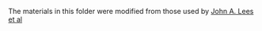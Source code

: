 The materials in this folder were modified from those used by 
[John A. Lees et al](https://github.com/johnlees/which_tree)
